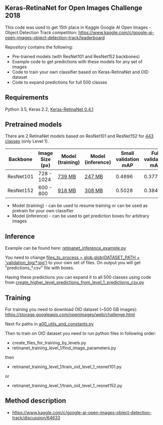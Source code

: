 ## Keras-RetinaNet for Open Images Challenge 2018

This code was used to get 15th place in Kaggle Google AI Open Images - Object Detection Track competition: 
https://www.kaggle.com/c/google-ai-open-images-object-detection-track/leaderboard 

Repository contains the following:
* Pre-trained models (with ResNet101 and ResNet152 backbones)
* Example code to get predictions with these models for any set of images
* Code to train your own classifier based on Keras-RetinaNet and OID dataset 
* Code to expand predictions for full 500 classes

## Requirements

Python 3.5, Keras 2.2, [Keras-RetinaNet 0.4.1](https://github.com/fizyr/keras-retinanet)

## Pretrained models

There are 2 RetinaNet models based on ResNet101 and ResNet152 for [443 classes](https://github.com/ZFTurbo/Keras-RetinaNet-for-Open-Images-Challenge-2018/blob/master/a00_utils_and_constants.py#L36) (only Level 1). 

| Backbone | Image Size (px) | Model (training) | Model (inference) | Small validation mAP | Full validation mAP |
| --- | --- | --- | --- | --- |  --- |
| ResNet101 | 728 - 1024 | [739 MB](https://github.com/ZFTurbo/Keras-RetinaNet-for-Open-Images-Challenge-2018/releases/download/v1.0/retinanet_resnet101_level_1.h5) | [247 MB](https://github.com/ZFTurbo/Keras-RetinaNet-for-Open-Images-Challenge-2018/releases/download/v1.0/retinanet_resnet101_level_1_converted.h5) | 0.4896 | 0.3776 |
| ResNet152 | 600 - 800 | [918 MB](https://github.com/ZFTurbo/Keras-RetinaNet-for-Open-Images-Challenge-2018/releases/download/v1.0/retinanet_resnet152_level_1.h5) | [308 MB](https://github.com/ZFTurbo/Keras-RetinaNet-for-Open-Images-Challenge-2018/releases/download/v1.0/retinanet_resnet152_level_1_converted.h5) | 0.5028 | 0.3840 |

* Model (training) - can be used to resume training or can be used as pretrain for your own classifier
* Model (inference) - can be used to get prediction boxes for arbitrary images

## Inference 

Example can be found here: [retinanet_inference_example.py](https://github.com/ZFTurbo/Keras-RetinaNet-for-Open-Images-Challenge-2018/blob/master/retinanet_inference_example.py)

You need to change [files_to_process = glob.glob(DATASET_PATH + 'validation_big/\*.jpg')](https://github.com/ZFTurbo/Keras-RetinaNet-for-Open-Images-Challenge-2018/blob/master/retinanet_inference_example.py#L181) to your own set of files.
On output you will get "predictions_\*.csv" file with boxes.

Having these predictions you can expand it to all 500 classes using code from [create_higher_level_predictions_from_level_1_predictions_csv.py](https://github.com/ZFTurbo/Keras-RetinaNet-for-Open-Images-Challenge-2018/blob/master/create_higher_level_predictions_from_level_1_predictions_csv.py)

## Training

For training you need to download OID dataset (~500 GB images): https://storage.googleapis.com/openimages/web/challenge.html

Next fix paths in [a00_utils_and_constants.py](https://github.com/ZFTurbo/Keras-RetinaNet-for-Open-Images-Challenge-2018/blob/master/a00_utils_and_constants.py)

Then to train on OID dataset you need to run python files in following order:

* create_files_for_training_by_levels.py
* retinanet_training_level_1/find_image_parameters.py

then
* retinanet_training_level_1/train_oid_level_1_resnet101.py

or 
* retinanet_training_level_1/train_oid_level_1_resnet152.py


## Method description

* https://www.kaggle.com/c/google-ai-open-images-object-detection-track/discussion/64633
 